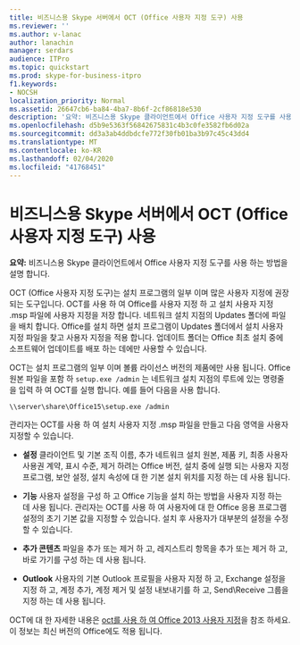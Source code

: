 ```yaml
---
title: 비즈니스용 Skype 서버에서 OCT (Office 사용자 지정 도구) 사용
ms.reviewer: ''
ms.author: v-lanac
author: lanachin
manager: serdars
audience: ITPro
ms.topic: quickstart
ms.prod: skype-for-business-itpro
f1.keywords:
- NOCSH
localization_priority: Normal
ms.assetid: 26647cb6-ba84-4ba7-8b6f-2cf86818e530
description: '요약: 비즈니스용 Skype 클라이언트에서 Office 사용자 지정 도구를 사용 하는 방법을 설명 합니다.'
ms.openlocfilehash: d5b9e5363f56842675831c4b3c0fe3582fb6d02a
ms.sourcegitcommit: dd3a3ab4ddbdcfe772f30fb01ba3b97c45c43dd4
ms.translationtype: MT
ms.contentlocale: ko-KR
ms.lasthandoff: 02/04/2020
ms.locfileid: "41768451"
---
```

# <a name="use-the-office-customization-tool-oct-in-skype-for-business-server"></a>비즈니스용 Skype 서버에서 OCT (Office 사용자 지정 도구) 사용
 
**요약:** 비즈니스용 Skype 클라이언트에서 Office 사용자 지정 도구를 사용 하는 방법을 설명 합니다.
  
OCT (Office 사용자 지정 도구)는 설치 프로그램의 일부 이며 많은 사용자 지정에 권장 되는 도구입니다. OCT를 사용 하 여 Office를 사용자 지정 하 고 설치 사용자 지정 .msp 파일에 사용자 지정을 저장 합니다. 네트워크 설치 지점의 Updates 폴더에 파일을 배치 합니다. Office를 설치 하면 설치 프로그램이 Updates 폴더에서 설치 사용자 지정 파일을 찾고 사용자 지정을 적용 합니다. 업데이트 폴더는 Office 최초 설치 중에 소프트웨어 업데이트를 배포 하는 데에만 사용할 수 있습니다.
  
OCT는 설치 프로그램의 일부 이며 볼륨 라이선스 버전의 제품에만 사용 됩니다. Office 원본 파일을 포함 하 `setup.exe /admin` 는 네트워크 설치 지점의 루트에 있는 명령줄을 입력 하 여 OCT를 실행 합니다. 예를 들어 다음을 사용 합니다.
  
 ```console
\\server\share\Office15\setup.exe /admin
```
  
관리자는 OCT를 사용 하 여 설치 사용자 지정 .msp 파일을 만들고 다음 영역을 사용자 지정할 수 있습니다.
  
- **설정** 클라이언트 및 기본 조직 이름, 추가 네트워크 설치 원본, 제품 키, 최종 사용자 사용권 계약, 표시 수준, 제거 하려는 Office 버전, 설치 중에 실행 되는 사용자 지정 프로그램, 보안 설정, 설치 속성에 대 한 기본 설치 위치를 지정 하는 데 사용 됩니다.
    
- **기능** 사용자 설정을 구성 하 고 Office 기능을 설치 하는 방법을 사용자 지정 하는 데 사용 됩니다. 관리자는 OCT를 사용 하 여 사용자에 대 한 Office 응용 프로그램 설정의 초기 기본 값을 지정할 수 있습니다. 설치 후 사용자가 대부분의 설정을 수정할 수 있습니다.
    
- **추가 콘텐츠** 파일을 추가 또는 제거 하 고, 레지스트리 항목을 추가 또는 제거 하 고, 바로 가기를 구성 하는 데 사용 됩니다.
    
- **Outlook** 사용자의 기본 Outlook 프로필을 사용자 지정 하 고, Exchange 설정을 지정 하 고, 계정 추가, 계정 제거 및 설정 내보내기를 하 고, Send\Receive 그룹을 지정 하는 데 사용 됩니다.
    
OCT에 대 한 자세한 내용은 [oct를 사용 하 여 Office 2013 사용자 지정](https://docs.microsoft.com/previous-versions/office/office-2013-resource-kit/cc179132(v=office.15))을 참조 하세요. 이 정보는 최신 버전의 Office에도 적용 됩니다.
  

